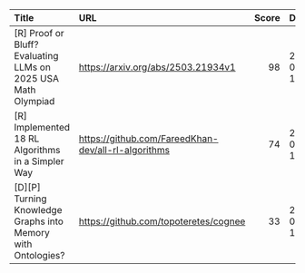 | Title                                                         | URL                                                 |   Score | Date                |
|:--------------------------------------------------------------|:----------------------------------------------------|--------:|:--------------------|
| [R] Proof or Bluff? Evaluating LLMs on 2025 USA Math Olympiad | https://arxiv.org/abs/2503.21934v1                  |      98 | 2025-04-01 10:34:02 |
| [R] Implemented 18 RL Algorithms in a Simpler Way             | https://github.com/FareedKhan-dev/all-rl-algorithms |      74 | 2025-04-02 10:40:46 |
| [D][P] Turning Knowledge Graphs into Memory with Ontologies?  | https://github.com/topoteretes/cognee               |      33 | 2025-04-01 11:18:05 |